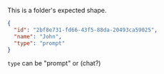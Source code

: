 This is a folder's expected shape.

```json
{
  "id": "2bf8e731-fd66-43f5-88da-20493ca59025",
  "name": "John",
  "type": "prompt"
}
```

`type` can be "prompt" or (chat?)
